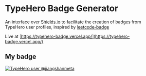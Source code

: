 # TypeHero Badge Generator

An interface over [Shields.io](https://shields.io) to facilitate the creation of badges from TypeHero user profiles, inspired by [leetcode-badge](https://github.com/cascandaliato/leetcode-badge)

Live at [https://typehero-badge.vercel.app/](https://typehero-badge.vercel.app/)

## My badge

[![TypeHero user @jiangshanmeta](https://img.shields.io/endpoint?url=https%3A%2F%2Ftypehero-badge.vercel.app%2Fapi%2Fusers%2Fjiangshanmeta%3Ftype%3DsolvedOverTotal&labelColor=%23555555&color=%2397CA00&style=flat-square&label=Solved)](https://typehero.dev/@jiangshanmeta/)
